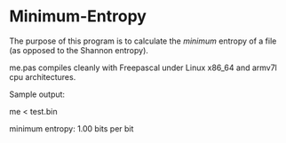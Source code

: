 # Minimum-Entropy

The purpose of this program is to calculate the <i>minimum</i> entropy of a file (as opposed to the Shannon entropy).

me.pas compiles cleanly with Freepascal under Linux x86_64 and armv7l cpu architectures.

Sample output:

me < test.bin

minimum entropy: 1.00 bits per bit
